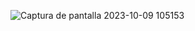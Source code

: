 ![Captura de pantalla 2023-10-09 105153](https://github.com/julianlpz69/VeterinariaCampus/assets/131847060/35b0df02-a32f-401c-94e1-6592cc30a080)
